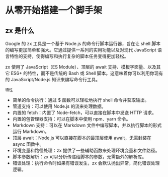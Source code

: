 # 从零开始搭建一个脚手架

## zx 是什么

Google 的 zx 工具是一个基于 Node.js 的命令行脚本运行器，旨在让 shell 脚本的编写更加简单和强大。它通过提供一系列的实用功能以及对现代 JavaScript 语言特性的支持，使得编写和执行复杂的脚本任务变得更加轻松。

zx 使用了 JavaScript（ES Module）、顶层的 await 支持、模板字面量、以及其它 ES6+ 的特性，而不是传统的 Bash 或 Shell 脚本。这意味着你可以利用你现有的 JavaScript/Node.js 知识来编写命令行工具。

`特性`

- 简单的命令执行：通过 $ 函数可以轻松地执行 shell 命令并获取输出。
- 管道支持：可以使用 Node.js 的流来处理数据。
- 内置的 fetch：内置了 Node-fetch，可以直接在脚本中发送 HTTP 请求。
- 内置的包管理器支持：可以在脚本中使用 npm、yarn 命令。
- Markdown 支持：可以在 Markdown 文件中编写脚本，并以执行脚本的形式运行 Markdown。
- 顶层 await：Node.js 可以直接在脚本的最顶层使用 await，无需封装在 async 函数中。
- 环境变量和路径处理：zx 提供了一些辅助函数来处理环境变量和文件路径。
- 脚本参数解析：zx 可以分析传递给脚本的参数，无需额外的解析库。
- 错误处理：执行命令时如果有错误发生，zx 会默认抛出异常，简化错误处理逻辑。
